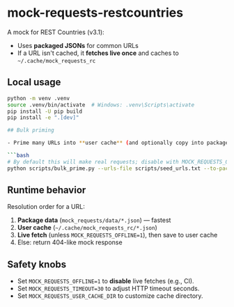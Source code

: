 # mock-requests-restcountries

A mock for REST Countries (v3.1):
- Uses **packaged JSONs** for common URLs
- If a URL isn't cached, it **fetches live once** and caches to `~/.cache/mock_requests_rc`

## Local usage

```bash
python -m venv .venv
source .venv/bin/activate  # Windows: .venv\Scripts\activate
pip install -U pip build
pip install -e ".[dev]"

## Bulk priming

- Prime many URLs into **user cache** (and optionally copy into package data):

```bash
# By default this will make real requests; disable with MOCK_REQUESTS_OFFLINE=1.
python scripts/bulk_prime.py --urls-file scripts/seed_urls.txt --to-package
```

## Runtime behavior

Resolution order for a URL:
1. **Package data** (`mock_requests/data/*.json`) — fastest
2. **User cache** (`~/.cache/mock_requests_rc/*.json`)
3. **Live fetch** (unless `MOCK_REQUESTS_OFFLINE=1`), then save to user cache
4. Else: return 404-like mock response

## Safety knobs

- Set `MOCK_REQUESTS_OFFLINE=1` to **disable** live fetches (e.g., CI).
- Set `MOCK_REQUESTS_TIMEOUT=30` to adjust HTTP timeout seconds.
- Set `MOCK_REQUESTS_USER_CACHE_DIR` to customize cache directory.
